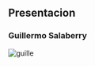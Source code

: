 ## Presentacion

### Guillermo Salaberry

![guille](file:///C:/Users/guill/Downloads/461703693_549831467498084_7438535624405054278_n.jpg)
